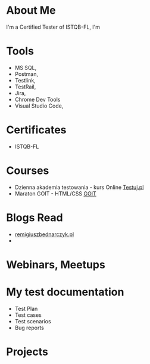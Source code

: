 # About Me
 I'm a Certified Tester of ISTQB-FL, I'm 
# Tools
* MS SQL,
* Postman,
* Testlink,
* TestRail,
* Jira,
* Chrome Dev Tools
* Visual Studio Code,
# Certificates
* ISTQB-FL
# Courses
* Dzienna akademia testowania - kurs Online [Testuj.pl](testuj.pl)
* Maraton GOIT - HTML/CSS [GOIT](https://w.goit.global/pl/)
# Blogs Read
* [remigiuszbednarczyk.pl](https://remigiuszbednarczyk.pl/)
* 
# Webinars, Meetups
# My test documentation
* Test Plan
* Test cases
* Test scenarios
* Bug reports
# Projects
